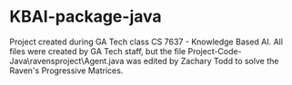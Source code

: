 # KBAI-package-java

Project created during GA Tech class CS 7637 - Knowledge Based AI. All files were created by GA Tech staff, but the file Project-Code-Java\ravensproject\Agent.java was edited by Zachary Todd to solve the Raven's Progressive Matrices. 

